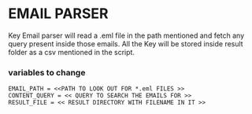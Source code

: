 # EMAIL PARSER

Key Email parser will read a .eml file in the path mentioned and fetch any query present inside those emails.
All the Key will be stored inside result folder as a csv mentioned in the script.


### variables to change

```[python]
EMAIL_PATH = <<PATH TO LOOK OUT FOR *.eml FILES >>
CONTENT_QUERY = << QUERY TO SEARCH THE EMAILS FOR >>
RESULT_FILE = << RESULT DIRECTORY WITH FILENAME IN IT >>

```